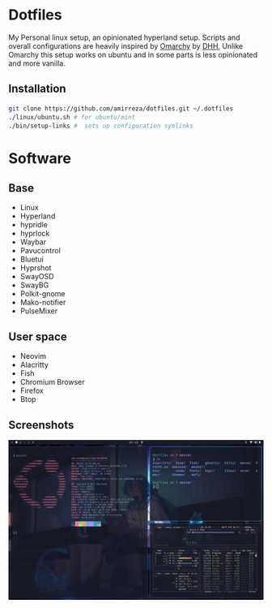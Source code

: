 # Dotfiles
My Personal linux setup, an opinionated hyperland setup.
Scripts and overall configurations are heavily inspired by [Omarchy](https://github.com/basecamp/omarchy) by [DHH](https://github.com/dhh), Unlike Omarchy this setup works on ubuntu and in some parts is less opinionated and more vanilla.

## Installation
```bash
git clone https://github.com/amirreza/dotfiles.git ~/.dotfiles
./linux/ubuntu.sh # for ubuntu/mint
./bin/setup-links #  sets up configuration symlinks
```
# Software

## Base

- Linux
- Hyperland
- hypridle
- hyprlock
- Waybar
- Pavucontrol
- Bluetui
- Hyprshot
- SwayOSD
- SwayBG
- Polkit-gnome
- Mako-notifier
- PulseMixer

## User space 

- Neovim
- Alacritty
- Fish
- Chromium Browser
- Firefox
- Btop

## Screenshots

![screenshot](https://raw.githubusercontent.com/amirrezaask/dotfiles/refs/heads/master/.screenshots/screenshot1.png)

